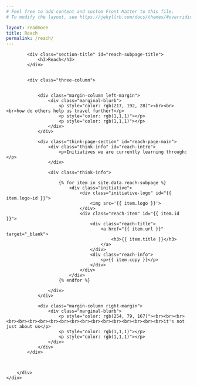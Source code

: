 ```yaml
---
# Feel free to add content and custom Front Matter to this file.
# To modify the layout, see https://jekyllrb.com/docs/themes/#overriding-theme-defaults

layout: readmore
title: Reach
permalink: /reach/
---
```


<head>
    <meta charset="UTF-8" />
    <meta name="viewport" content="width=device-width">
    <link rel="stylesheet" type="text/css" href="../css/readmore-styles.css" />
</head>

<body id="reach-body">
    <div id="wrapper">
        <div class="right-border-box" id="reach-border-box">

            <div class="section-title" id="reach-subpage-title">
                <h3>Reach</h3>
            </div>
            
            
            <div class="three-column">


                <div class="margin-column left-margin">
                    <div class="marginal-blurb">
                        <p style="color: rgb(217, 192, 28)"><br><br><br>how do others help us travel further?</p>
                        <p style="color: rgb(1,1,1)"></p>
                        <p style="color: rgb(1,1,1)"></p>
                    </div>
                </div>

                <div class="think-page-section" id="reach-page-main">
                    <div class="think-info" id="reach-intro">
                        <p>Initiatives we are currently learning through:</p>
                    </div>

                    <div class="think-info">
                        
                        {% for item in site.data.reach-subpage %}
                            <div class="initiative">
                                <div class="initiative-logo" id="{{ item.logo-id }}">
                                    <img src='{{ item.logo }}'>
                                </div>
                                <div class="reach-item" id="{{ item.id }}">
                                    <div class="reach-title">
                                        <a href="{{ item.url }}" target="_blank">
                                            <h3>{{ item.title }}</h3>
                                        </a>
                                    </div>
                                    <div class="reach-info">
                                        <p>{{ item.copy }}</p>
                                    </div>
                                </div>
                            </div>
                        {% endfor %}

                    </div>
                </div>

                <div class="margin-column right-margin">
                    <div class="marginal-blurb">
                        <p style="color: rgb(254, 79, 167)"><br><br><br><br><br><br><br><br><br><br><br><br><br><br><br><br><br><br>it's not just about us</p>
                        <p style="color: rgb(1,1,1)"></p>
                        <p style="color: rgb(1,1,1)"></p>
                    </div>
                </div>
            </div>
        
        
        
        </div>
    </div>
</body>